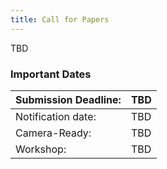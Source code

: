```yaml
---
title: Call for Papers
---
```


TBD

### Important Dates

|Submission Deadline:|TBD|
|--------------------|---|
|Notification date:  |TBD|
|Camera-Ready:       |TBD|
|Workshop:           |TBD|
